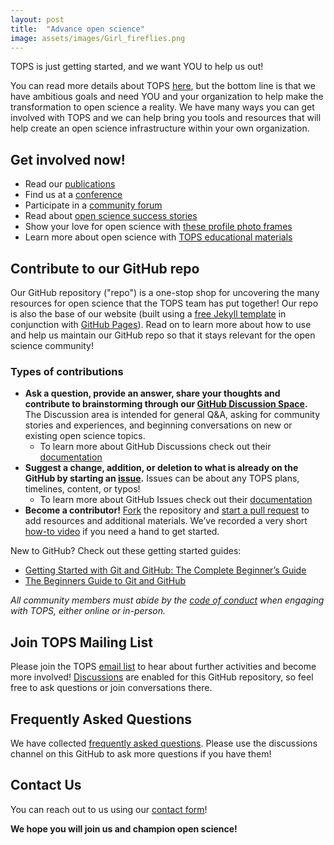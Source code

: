 ```yaml
---
layout: post
title:  "Advance open science"
image: assets/images/Girl_fireflies.png
---
```


TOPS is just getting started, and we want YOU to help us out!

You can read more details about TOPS [here](https://github.com/nasa/Transform-to-Open-Science/blob/main/index.md#transform-to-open-science), but the bottom line is that we have ambitious goals and need YOU and your organization to help make the transformation to open science a reality. We have many ways you can get involved with TOPS and we can help bring you tools and resources that will help create an open science infrastructure within your own organization.

## Get involved now!

- Read our [publications](https://github.com/nasa/Transform-to-Open-Science/blob/main/docs/Area1_Engagement/Outreach/tops_publications.md)
- Find us at a [conference](https://github.com/nasa/Transform-to-Open-Science/blob/main/docs/Area1_Engagement/Outreach/tops_conferences.md)
- Participate in a [community forum](https://github.com/nasa/Transform-to-Open-Science/tree/main/docs/Area1_Engagement/Community_Forums)
- Read about [open science success stories](https://science.nasa.gov/open-science/transform-to-open-science/stories)
- Show your love for open science with [these profile photo frames](https://www.canva.com/design/DAE_9KAimo4/HGjINSG0FYnFPfjxHUTcIQ/edit)
- Learn more about open science with [TOPS educational materials](https://github.com/nasa/Transform-to-Open-Science/tree/main/docs/Area2_Capacity_Sharing)


## Contribute to our GitHub repo

Our GitHub repository ("repo") is a one-stop shop for uncovering the many resources for open science that the TOPS team has put together! Our repo is also the base of our website (built using a [free Jekyll template](https://jekyllthemes.io) in conjunction with [GitHub Pages](https://docs.github.com/en/pages/setting-up-a-github-pages-site-with-jekyll)). Read on to learn more about how to use and help us maintain our GitHub repo so that it stays relevant for the open science community!

### Types of contributions

- **Ask a question, provide an answer, share your thoughts and contribute to brainstorming through our [GitHub Discussion Space](https://github.com/nasa/Transform-to-Open-Science/discussions).** The Discussion area is intended for general Q&A, asking for community stories and experiences, and beginning conversations on new or existing open science topics.
  - To learn more about GitHub Discussions check out their [documentation](https://docs.github.com/en/discussions/collaborating-with-your-community-using-discussions/about-discussions)
- **Suggest a change, addition, or deletion to what is already on the GitHub by starting an [issue](https://github.com/nasa/Transform-to-Open-Science/issues).** Issues can be about any TOPS plans, timelines, content, or typos! 
  - To learn more about GitHub Issues check out their [documentation](https://docs.github.com/en/issues/tracking-your-work-with-issues/about-issues)
- **Become a contributor!** [Fork](https://docs.github.com/en/get-started/quickstart/fork-a-repo) the repository and [start a pull request](https://docs.github.com/en/get-started/quickstart/contributing-to-projects#making-a-pull-request) to add resources and additional materials. We’ve recorded a very short [how-to video](https://www.youtube.com/watch?v=PHoScPeMWHI) if you need a hand to get started.

New to GitHub? Check out these getting started guides:
- [Getting Started with Git and GitHub: The Complete Beginner’s Guide](https://towardsdatascience.com/getting-started-with-git-and-github-6fcd0f2d4ac6)
- [The Beginners Guide to Git and GitHub](https://www.freecodecamp.org/news/the-beginners-guide-to-git-github/)

*All community members must abide by the [code of conduct](https://github.com/nasa/Transform-to-Open-Science/blob/main/CODE_OF_CONDUCT.md) when engaging with TOPS, either online or in-person.*



## Join TOPS Mailing List

Please join the TOPS [email list](https://docs.google.com/forms/d/e/1FAIpQLSeb_6PdbaPYFcVwXWgMJ053Q_pF2rW2YOu51Qmrh5nWaRYc7Q/viewform) to hear about further activities and become more involved! [Discussions](https://github.com/nasa/Transform-to-Open-Science/discussions) are enabled for this GitHub repository, so feel free to ask questions or join conversations there.


## Frequently Asked Questions

We have collected [frequently asked questions](https://github.com/nasa/Transform-to-Open-Science/blob/main/tops_faq.md). Please use the discussions channel on this GitHub to ask more questions if you have them!

## Contact Us

You can reach out to us using our [contact form](https://docs.google.com/forms/d/1XcjQU9vYyXAMmJFdB6H021PFypGYWbNKvNR_em5q2UY/edit)!

**We hope you will join us and champion open science!**